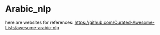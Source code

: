 # Arabic_nlp

here are websites for references:
https://github.com/Curated-Awesome-Lists/awesome-arabic-nlp
